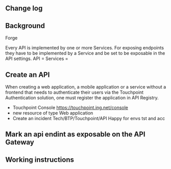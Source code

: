 ## Change log

## Background
Forge 

Every API is implemented by one or more Services. 
For exposing endpoints they have to be implemented by a Service and be set to be exposable in the API settings.
API = 
Services = 


## Create an API
When creating a web application, a mobile application or a service without a frontend that needs to authenticate their users via the Touchpoint Authentication solution, one must register the application in API Registry.
- Touchpoint Console https://touchpoint.ing.net/console
- new resource of type Web application
- Create an incident Tech/BTP/Touchpoint/API Happy for envs tst and acc

## Mark an api endint as exposable on the API Gateway


## Working instructions

